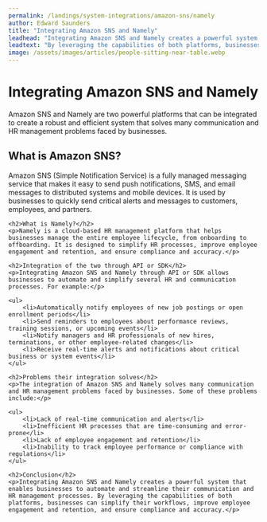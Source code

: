 ```yaml
---
permalink: /landings/system-integrations/amazon-sns/namely
author: Edward Saunders
title: "Integrating Amazon SNS and Namely"
leadhead: "Integrating Amazon SNS and Namely creates a powerful system that enables businesses to automate and streamline their communication and HR management processes"
leadtext: "By leveraging the capabilities of both platforms, businesses can simplify their workflows, improve employee engagement and retention, and ensure compliance and accuracy."
image: /assets/images/articles/people-sitting-near-table.webp
---
```

<div class="arttext">	<h1>Integrating Amazon SNS and Namely</h1>
	<p>Amazon SNS and Namely are two powerful platforms that can be integrated to create a robust and efficient system that solves many communication and HR management problems faced by businesses.</p>
	<h2>What is Amazon SNS?</h2>
	<p>Amazon SNS (Simple Notification Service) is a fully managed messaging service that makes it easy to send push notifications, SMS, and email messages to distributed systems and mobile devices. It is used by businesses to quickly send critical alerts and messages to customers, employees, and partners.</p>
	
	<h2>What is Namely?</h2>
	<p>Namely is a cloud-based HR management platform that helps businesses manage the entire employee lifecycle, from onboarding to offboarding. It is designed to simplify HR processes, improve employee engagement and retention, and ensure compliance and accuracy.</p>
	
	<h2>Integration of the two through API or SDK</h2>
	<p>Integrating Amazon SNS and Namely through API or SDK allows businesses to automate and simplify several HR and communication processes. For example:</p>
	
	<ul>
		<li>Automatically notify employees of new job postings or open enrollment periods</li>
		<li>Send reminders to employees about performance reviews, training sessions, or upcoming events</li>
		<li>Notify managers and HR professionals of new hires, terminations, or other employee-related changes</li>
		<li>Receive real-time alerts and notifications about critical business or system events</li>
	</ul>

	<h2>Problems their integration solves</h2>
	<p>The integration of Amazon SNS and Namely solves many communication and HR management problems faced by businesses. Some of these problems include:</p>
	
	<ul>
		<li>Lack of real-time communication and alerts</li>
		<li>Inefficient HR processes that are time-consuming and error-prone</li>
		<li>Lack of employee engagement and retention</li>
		<li>Inability to track employee performance or compliance with regulations</li>
	</ul>
	
	<h2>Conclusion</h2>
	<p>Integrating Amazon SNS and Namely creates a powerful system that enables businesses to automate and streamline their communication and HR management processes. By leveraging the capabilities of both platforms, businesses can simplify their workflows, improve employee engagement and retention, and ensure compliance and accuracy.</p>
	
</div>